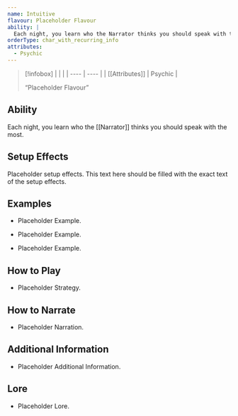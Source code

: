 ```yaml
---
name: Intuitive
flavour: Placeholder Flavour
ability: |
  Each night, you learn who the Narrator thinks you should speak with the most.
orderType: char_with_recurring_info
attributes:
  - Psychic
---
```

> [!infobox]
> |  |  |
> | ---- | ---- |
> | [[Attributes]] | Psychic |
> 
>  “Placeholder Flavour”

## Ability
Each night, you learn who the [[Narrator]] thinks you should speak with the most.

## Setup Effects
Placeholder setup effects. This text here should be filled with the exact text of the setup effects.

## Examples
- Placeholder Example.

- Placeholder Example.

- Placeholder Example.

## How to Play
- Placeholder Strategy.

## How to Narrate
- Placeholder Narration.

## Additional Information
- Placeholder Additional Information.

## Lore
- Placeholder Lore.